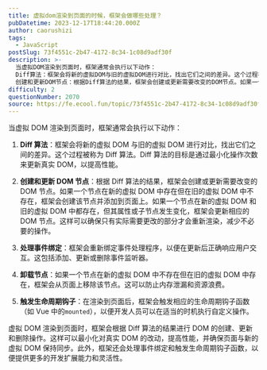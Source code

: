 ```yaml
---
title: 虚拟dom渲染到页面的时候，框架会做哪些处理？
pubDatetime: 2023-12-17T18:44:20.000Z
author: caorushizi
tags:
  - JavaScript
postSlug: 73f4551c-2b47-4172-8c34-1c08d9adf30f
description: >-
  当虚拟DOM渲染到页面时，框架通常会执行以下动作：
  Diff算法：框架会将新的虚拟DOM与旧的虚拟DOM进行对比，找出它们之间的差异。这个过程被称为Diff算法。Diff算法的目标是通过最小化操作次数来更新真实DOM，以提高性能。
  创建和更新DOM节点：根据Diff算法的结果，框架会创建或更新需要改变的DOM节点。如果一个节点在新的虚拟DOM中存在但在旧的虚拟DOM中不存在，框架会创建该节点并添加
difficulty: 2
questionNumber: 2070
source: https://fe.ecool.fun/topic/73f4551c-2b47-4172-8c34-1c08d9adf30f
---
```


当虚拟 DOM 渲染到页面时，框架通常会执行以下动作：

1. **Diff 算法**：框架会将新的虚拟 DOM 与旧的虚拟 DOM 进行对比，找出它们之间的差异。这个过程被称为 Diff 算法。Diff 算法的目标是通过最小化操作次数来更新真实 DOM，以提高性能。

2. **创建和更新 DOM 节点**：根据 Diff 算法的结果，框架会创建或更新需要改变的 DOM 节点。如果一个节点在新的虚拟 DOM 中存在但在旧的虚拟 DOM 中不存在，框架会创建该节点并添加到页面上。如果一个节点在新的虚拟 DOM 和旧的虚拟 DOM 中都存在，但其属性或子节点发生变化，框架会更新相应的 DOM 节点。这样可以确保只有实际需要更改的部分才会重新渲染，减少不必要的操作。

3. **处理事件绑定**：框架会重新绑定事件处理程序，以便在更新后正确响应用户交互。这包括添加、更新或删除事件监听器。

4. **卸载节点**：如果一个节点在新的虚拟 DOM 中不存在但在旧的虚拟 DOM 中存在，框架会从页面上移除该节点。这可以防止内存泄漏和资源浪费。

5. **触发生命周期钩子**：在渲染到页面后，框架会触发相应的生命周期钩子函数（如 Vue 中的`mounted`），以便开发人员可以在适当的时机执行自定义操作。

虚拟 DOM 渲染到页面时，框架会根据 Diff 算法的结果进行 DOM 的创建、更新和删除操作。这样可以最小化对真实 DOM 的改动，提高性能，并确保页面与新的虚拟 DOM 保持同步。此外，框架还会处理事件绑定和触发生命周期钩子函数，以便提供更多的开发扩展能力和灵活性。
